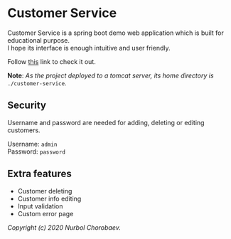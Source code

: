 # Customer Service
Customer Service is a spring boot demo web application 
which is built for educational purpose.<br> 
I hope its interface is enough intuitive and user friendly.

Follow [this](http://165.22.75.211:8080/customer-service) link to check it out.

**Note**: _As the project deployed to a tomcat server, 
its home directory is_ `./customer-service`.

## Security
Username and password are needed for adding, deleting or editing customers.

Username: `admin` <br>
Password: `password`

## Extra features
- Customer deleting
- Customer info editing
- Input validation
- Custom error page

_Copyright (c) 2020  Nurbol Chorobaev._